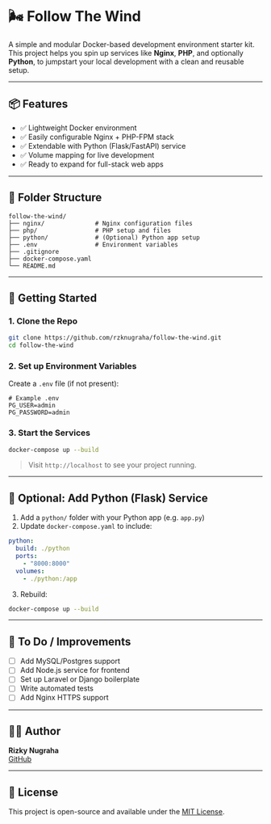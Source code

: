 # 🌬️ Follow The Wind

A simple and modular Docker-based development environment starter kit. This project helps you spin up services like **Nginx**, **PHP**, and optionally **Python**, to jumpstart your local development with a clean and reusable setup.

---

## 📦 Features

- ✅ Lightweight Docker environment
- ✅ Easily configurable Nginx + PHP-FPM stack
- ✅ Extendable with Python (Flask/FastAPI) service
- ✅ Volume mapping for live development
- ✅ Ready to expand for full-stack web apps

---

## 🧱 Folder Structure

```
follow-the-wind/
├── nginx/              # Nginx configuration files
├── php/                # PHP setup and files
├── python/             # (Optional) Python app setup
├── .env                # Environment variables
├── .gitignore
├── docker-compose.yaml
└── README.md
```

---

## 🚀 Getting Started

### 1. Clone the Repo
```bash
git clone https://github.com/rzknugraha/follow-the-wind.git
cd follow-the-wind
```

### 2. Set up Environment Variables
Create a `.env` file (if not present):
```env
# Example .env
PG_USER=admin
PG_PASSWORD=admin
```

### 3. Start the Services
```bash
docker-compose up --build
```

> Visit `http://localhost` to see your project running.

---

## 🐍 Optional: Add Python (Flask) Service

1. Add a `python/` folder with your Python app (e.g. `app.py`)
2. Update `docker-compose.yaml` to include:

```yaml
python:
  build: ./python
  ports:
    - "8000:8000"
  volumes:
    - ./python:/app
```

3. Rebuild:
```bash
docker-compose up --build
```

---

## 🔧 To Do / Improvements

- [ ] Add MySQL/Postgres support
- [ ] Add Node.js service for frontend
- [ ] Set up Laravel or Django boilerplate
- [ ] Write automated tests
- [ ] Add Nginx HTTPS support

---

## 🧑‍💻 Author

**Rizky Nugraha**  
[GitHub](https://github.com/rzknugraha)
<!-- [LinkedIn](#) · [Portfolio](#) -->

---

## 📄 License

This project is open-source and available under the [MIT License](LICENSE).